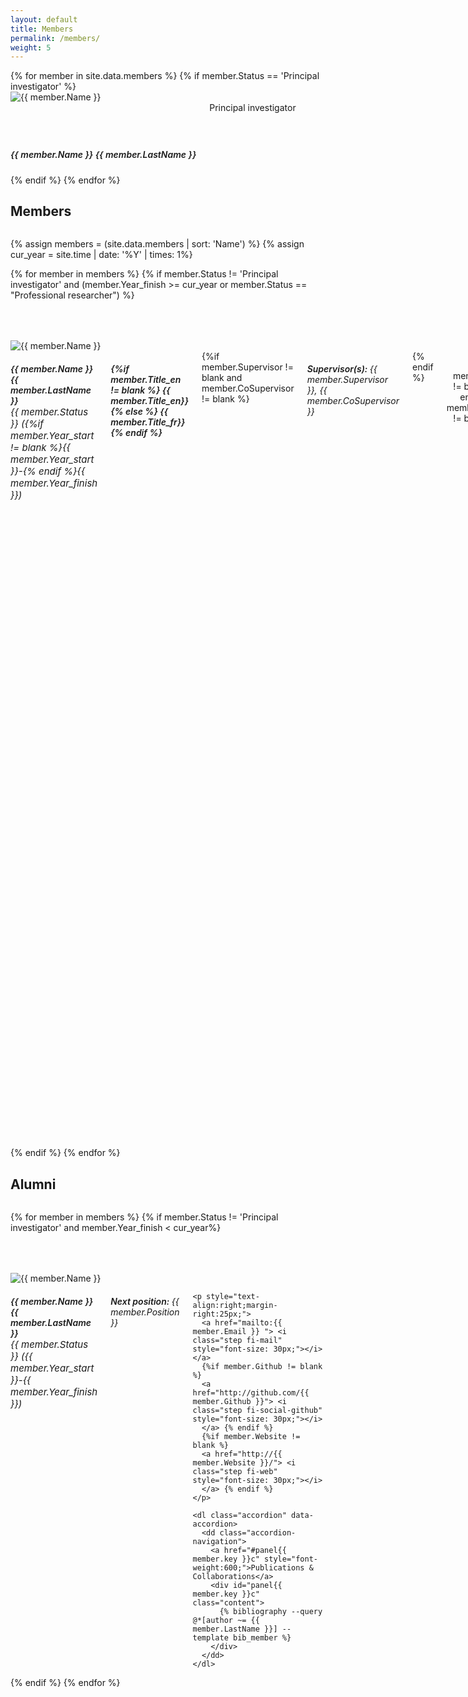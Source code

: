 ```yaml
---
layout: default
title: Members
permalink: /members/
weight: 5
---
```


<div class="row">
  {% for member in site.data.members %}
  {% if member.Status == 'Principal investigator' %}
  <div class="small-6 columns text-right ">
    <img src="/assets/img/members/{{ member.Image }}" alt="{{ member.Name }}" class="circular"/>
  </div>
  <div class="small-6 columns text-left">
    <h5  style="font-weight:600; margin-top:75px;"> {{ member.Name }} {{ member.LastName }} </h5>
    <p style="margin:0px;padding:0px;" >Principal investigator</p>
  </div>
  {% endif %}
  {% endfor %}
</div>

<div class="row">
  <div class="large-12 columns">
    <h2> Members</h2>
  </div>
</div>

{% assign members = (site.data.members | sort: 'Name') %}
{% assign cur_year = site.time | date: '%Y' | times: 1%}

{% for member in  members %}
{% if member.Status != 'Principal investigator' and (member.Year_finish >= cur_year or member.Status == "Professional researcher") %}

<div class="row" style="padding-top:50px;">
  <div class="large-3 columns text-right ">
    <img src="/assets/img/members/{{ member.Image }}" alt="{{ member.Name }}" class="circular" />
  </div>
  <div class="large-9 columns text-left">
    <h5 style="font-weight:600;"> {{ member.Name }} {{ member.LastName }}  <br> <span style="font-weight:400;font-size:15px;margin-top:20px;">{{ member.Status }} ({%if member.Year_start != blank %}{{ member.Year_start }}-{% endif %}{{ member.Year_finish }})</span> </h5>
    <h6 style="font-weight:600;">{%if member.Title_en != blank %} {{ member.Title_en}} {% else %} {{ member.Title_fr}} {% endif %}</h6>
    {%if member.Supervisor != blank and member.CoSupervisor != blank %} <h6 style="font-weight:600;font-size:14px;"> Supervisor(s): <span style="font-weight:400;font-size:14px;"> {{ member.Supervisor }},   {{ member.CoSupervisor }}</span></h6>{% endif %}
    <p style="text-align:right;margin-right:25px;">
      <a href="mailto:{{ member.Email }} "> <i class="step fi-mail" style="font-size: 30px;"></i> </a>
      {%if member.Github != blank %}
      <a href="http://github.com/{{ member.Github }}"> <i class="step fi-social-github" style="font-size: 30px;"></i>
      </a> {% endif %}
      {%if member.Website != blank %}
      <a href="http://{{ member.Website }}/"> <i class="step fi-web" style="font-size: 30px;"></i>
      </a> {% endif %}
    </p>
    
    <dl class="accordion" data-accordion>
      <dd class="accordion-navigation">
        <a href="#panel{{ member.key }}a" style="font-weight:600;">Research project</a>
        <div id="panel{{ member.key }}a" class="content">
          <p style="font-size:12px;">
            {%if member.Abstract_en != blank %} {{ member.Abstract_en}} {% else %} {{ member.Abstract_fr}} {% endif %}
          </p>
        </div>
      </dd>
    
      
      <dd class="accordion-navigation">
        <a href="#panel{{ member.key }}b" style="font-weight:600;">Publications</a>
        <div id="panel{{ member.key }}b" class="content">
          {% bibliography --query @*[author ~= {{ member.LastName }}] --template bib_member %}
        </div>
      </dd>
    </dl>

  </div>
</div>
{% endif %}
{% endfor %}

<!-- ALUMNI -->
<div class="row">
  <div class="large-12 columns">
    <h2> Alumni</h2>
  </div>
</div>

{% for member in  members %}
{% if member.Status != 'Principal investigator' and member.Year_finish < cur_year%}

<div class="row" style="padding-top:50px;">
  <div class="large-3 columns text-right ">
    <img src="/assets/img/members/{{ member.Image }}" alt="{{ member.Name }}" class="circular" />
  </div>
  <div class="large-9 columns text-left">
    <h5 style="font-weight:600;"> {{ member.Name }} {{ member.LastName }}  <br> <span style="font-weight:400;font-size:15px;margin-top:20px;">{{ member.Status }} ({{ member.Year_start }}-{{ member.Year_finish }})</span> </h5>
        <h6 style="font-weight:600;font-size:14px;"> Next position: <span style="font-weight:400;font-size:14px;"> {{ member.Position }}</span></h6>

    <p style="text-align:right;margin-right:25px;">
      <a href="mailto:{{ member.Email }} "> <i class="step fi-mail" style="font-size: 30px;"></i> </a>
      {%if member.Github != blank %}
      <a href="http://github.com/{{ member.Github }}"> <i class="step fi-social-github" style="font-size: 30px;"></i>
      </a> {% endif %}
      {%if member.Website != blank %}
      <a href="http://{{ member.Website }}/"> <i class="step fi-web" style="font-size: 30px;"></i>
      </a> {% endif %}
    </p>

    <dl class="accordion" data-accordion>
      <dd class="accordion-navigation">
        <a href="#panel{{ member.key }}c" style="font-weight:600;">Publications & Collaborations</a>
        <div id="panel{{ member.key }}c" class="content">
          {% bibliography --query @*[author ~= {{ member.LastName }}] --template bib_member %}
        </div>
      </dd>
    </dl>

  </div>
</div>
{% endif %}
{% endfor %}
